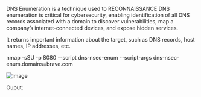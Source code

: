 DNS Enumeration is a technique used to RECONNAISSANCE
DNS enumeration is critical for cybersecurity, enabling identification of all DNS records associated with a domain to discover vulnerabilities, map a company’s internet-connected devices, and expose hidden services.

It returns important information about the target, such as DNS records, host names, IP addresses, etc. 


nmap -sSU -p 8080 --script dns-nsec-enum --script-args dns-nsec-enum.domains=brave.com <TARGET>





![image](https://github.com/user-attachments/assets/4813ef3e-15ee-4eaa-a966-afb5582521cb)



Ouput:
